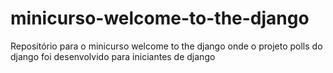 # minicurso-welcome-to-the-django
Repositório para o minicurso welcome to the django onde o projeto polls do django foi desenvolvido para iniciantes de django
